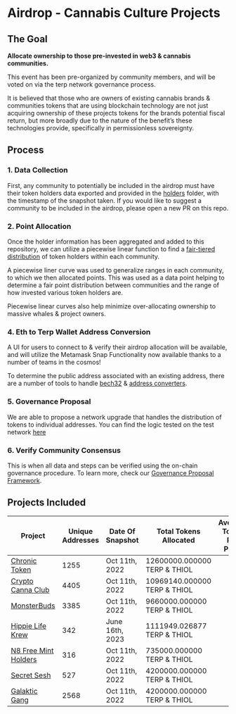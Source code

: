 # Airdrop - Cannabis Culture Projects

## The Goal
**Allocate ownership to those pre-invested in web3 & cannabis communities.**

This event has been pre-organized by community members, and will be voted on via the terp network governance process.

It is believed that those who are owners of existing cannabis brands & communities tokens that are using blockchain technology are not just acquiring ownership of these projects tokens for the brands potential fiscal return, but more broadly due to the nature of the benefit’s these technologies provide, specifically in permissionless sovereignty.    

## Process
### 1. Data Collection
First, any community to potentially be included in the airdrop must have their token holders data exported and provided in the [holders](./holders/) folder, with the timestamp of the snapshot taken. If you would like to suggest a community to be included in the airdrop, please open a new PR on this repo. 

### 2. Point Allocation
Once the holder information has been aggregated and added to this repository, we can utilize a piecewise linear function to find a [fair-tiered distribution](./points/) of token holders within each community. 

A piecewise liner curve was used to generalize ranges in each community, to which we then allocated points. This was used as a data point helping to determine a fair point distribution between communities and the range of how invested various token holders are. 

Piecewise linear curves also help minimize over-allocating ownership to massive whales & project owners.


### 4. Eth to Terp Wallet Address Conversion

A UI for users to connect to & verify their airdrop allocation will be available, and will utilize the Metamask Snap Functionality now available thanks to a number of teams in the cosmos! 

To determine the public address associated with an existing address, there are a number of tools to handle [bech32](https://github.com/atmoner/cosmos-bech32) & [address converters](https://www.npmjs.com/package/@Terp/address-converter).

### 5. Governance Proposal 

We are able to propose a network upgrade that handles the distribution of tokens to individual addresses. You can find the logic tested on the test network [here](https://github.com/terpnetwork/terp-core/blob/main/app/upgrades/v3/headstash.go)

### 6. Verify Community Consensus
This is when all data and steps can be verified using the on-chain governance procedure. To learn more, check our [Governance Proposal Framework](https://docs.terp.network/overview/governance).

## Projects Included 

| Project | Unique Addresses  | Date Of Snapshot   | Total Tokens Allocated | Average Token Per Point |
|---------|-------------------|-------------------|-------------------| -------------------| 
| [Chronic Token](./addresses/cht_erc20_holders.md)        | 1255 | Oct 11th, 2022    | 12600000.000000 TERP & THIOL |
| [Crypto Canna Club](./addresses/crypto_canna_club.md)    | 4405 | Oct 11th, 2022    | 10969140.000000 TERP & THIOL |
| [MonsterBuds](./addresses/monster_buds.md)          | 3385 | Oct 11th, 2022    | 9660000.000000  TERP & THIOL |
| [Hippie Life Krew](./addresses/hlk.md)     | 342  | June 16th, 2023   | 1111949.026877  TERP & THIOL |
| [N8 Free Mint Holders](./addresses/n8-free-mint.md) | 316  | Oct 11th, 2022    | 735000.000000   TERP & THIOL |
| [Secret Sesh](./addresses/secret_sesh.md)          | 527  | Oct 11th, 2022    | 4200000.000000  TERP & THIOL |
| [Galaktic Gang](./addresses/galaktic_holders.md)          | 2568  | Oct 11th, 2022    | 4200000.000000  TERP & THIOL |
